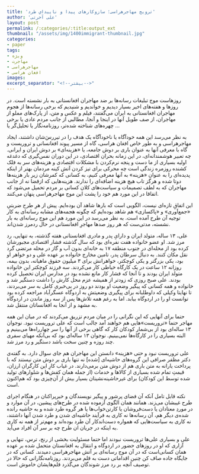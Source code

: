 ```yaml
---
title: 'ترویج مهاجرهراسی؛‌ سازوکارهای پیدا و ناپیدایِ طرد'
author: 'علی آخرتی'
layout: post
permalink: /:categories/:title:output_ext
thumbnail: "/assets/img/1400immigrant-thumbnail.jpg"
categories:
- paper
tags:
- ویژه
- مهاجرت
- مهاجرهراسی
- افغان هراسی
images:
excerpt_separator: "<!--بیشتر-->"
---
```


روزهاست موج تبلیغات رسانه‌ها بر ضد مهاجران افغانستانی به بار نشسته است. در روزها و هفته‌های اخیر بسیار ‌دیدیم و خواندیم و شنیدیم که برخی رسانه‌ها از هجوم مهاجران افغانستانی به ایران می‌گفتند، فیلم و عکس و متن، از پارک‌های مملو از مهاجران، از صف طویل آنها در اینجا و آنجا، مطالبی از جانب مردم عادی یا برخی چهره‌های شناخته شده‌تر، روزنامه‌نگار یا تحلیل‌گر یا ...

به نظر می‌رسد این همه خودآگاه یا ناخودآگاه یک هدف را در تیررس‌َشان داشتند، ایجاد مهاجرهراسی و به طور خاص افغان هراسی، گاه از مسیر پیوند افغانسانی و تروریست و گاه با معرفی آنها به عنوان باری بر دوش جامعه، یا «هزینه‌ای» بر دوش ایران و ایرانی. چه تعبیر هوشمندانه‌ای، در این زمانه بحران اقتصادی، در این دوران نفس‌گیری که دغدغه اولیه بسیاری از ما دست و پنجه نرم‌کردن با مشکلات اقتصادی و هزینه‌های سر به فلک کشنده روزمره زندگی است چه محرکی برای تیز کردن آتش کینه مردمان بهتر از اینکه پدیده‌ای را به عنوان «هزینه» به آنها معرفی کنیم، به کسانی که کمرشان زیر بار هزینه‌ها دوتا شده و هرگز تاب هیچ هزینه اضافه‌ای را ندارند. هزینه‌هایی که ازقضا نه از جانب مهاجران که به لطف تصمیمات و سیاست‌های کلان کسانی بر مردم تحمیل می‌شود که اتفاقا در این مورد هم خود را پشت این موج مهاجرهراسی پنهان می‌کنند.

این اتفاقِ تازه‌ای نیست، الگویی‌ است که بارها شاهد آن بوده‌ایم. پیش از هرِ طرح‌ ضربتیِ «جمع‌آوری» و «پاکسازی» هم شاهد بوده‌ایم که چگونه هجمه‌های مشابه رسانه‌ای به کار توجیه آن طرح آمده است. به نظر می‌رسد در این مورد هم این موج رسانه‌ای به بار نشسته، مدتی‌ست که هر روز صدها مهاجرِ افغانستانی در حال رد‌مرز شدن‌اند.

علی، ۱۳ ساله، متولد ایران و دارایِ پدر و مادری افغانستانی‌ هفته گذشته، به تنهایی، رد مرز شد. او عضو خانواده هفت نفره‌ای بود که سال گذشته فشار اقتصادی مجبورشان کرده بود از محله‌ای در جنوب منطقه ۱۷ به خانه‌ای بدون آب و گاز در محله مرتضی گرد نقل مکان کنند. به دنبال سرطان پدر، تامین مخارج خانواده بر عهده علی و دو خواهر او بود، یکی بزرگتر و یکی کوچکتر، خواهرانش برای ۳ میلیون حقوق ماهیانه، بدون بیمه،‌ روز‌انه ۱۲ ساعت در یک کارگاه خیاطی کار می‌کردند. سه فرزند کوچکتر این خانواده متولد ایران بودند و تا آنجا که فشار کار مانع نشده بود در مدارس ایران تحصیل کرده بودند. علی صبح روزی که زودتر از همیشه عزم محل کارش را داشت دستگیر شد و خانواده و همه کسانی که پیگیر وضعیت او بودند دو روز در بی‌خبری کامل به سر می‌بردند، تا نهایتا وکیلی که داوطلبانه برای پیگیری وضعیتش به اردوگاه عسگرآباد مراجعه کرده بود توانست او را در اردوگاه بیابد. اما به رغم همه تلاش‌ها پس از سه روز ماندن در اردوگاه به مشهد و از آنجا به افغانساتان منتقل شد.

حتما برای آنهایی که این نگرانی را در میان مردم تزریق می‌کردند که در میان این همه مهاجر حتما «تروریست‌»هایی هم خواهند آمد جالب است که علی تروریست نبود. نوجوان ۱۳ ساله‌ای بود از بی‌شمار کودکان کار که گاهی برخی از آنها را سر چهارراه‌ها می‌بینیم و البته بسیاری را در کارگاه‌ها نمی‌بینیم. نوجوان ۱۳ ساله‌ای بود که بی‌آنکه مهیای سفری چند روزه و چنین سخت باشد دستگیر و رد مرز شد.

علی تروریست نبود و حتی «هزینه» دانستن این مهاجران هم جای سوال دارد. به گفته‌ی دکتر مظفر صرافی این گروه‌های حاشیه‌ای [شده] نه تنها باری بر دوش متن نیستند که با پرداخت یارانه به متن باری هم از دوش متن بر‌می‌دارند. در غیاب کارِ این کارگران ارزان، قیمتِ تمام شده بسیاری از کالاها و خدمات (از جمله همان کفش‌ها و شلوارهای تولید شده توسط این کودکان) برای غیر‌حاشینه‌نشینان بسیار بیش از آن‌چیزی بود که هم‌اکنون است.

نکته قابل تامل ‌آنکه آن فضای پر‌شور و پیگیر نویسندگان و خبرپراکنان در هنگام اجرای طرح غیبشان می‌زند. همانند همان الگوی آزموده شده در طرح‌های پیشین، در آن موارد و در موردِ معتادان یا دست‌فروشان یا کارتن‌خواب‌ها یا هر گروه طرد شده و به حاشیه رانده شده‌ی دیگر هم، آن رسانه‌ها نه کاری به فرآیند حاشیه‌ای شدن و طرد شدن آنها داشتند، نه کاری به سیاست‌هایی که همواره دست‌اندکار آن طرد بوده‌اند و مهم‌تر از همه نه کاری به اینکه در جریان ان طرح چه بر سر آن افراد می‌آید.

علی و بسیاری علی‌ها تروریست نبودند اما حتما مسئولیت بخشی از رنج، ترس، تنهایی و آزاری که او در روزهای حضور در اردوگاه و انتقال به افغانستان متحمل شده بر عهده همان کسانی‌است که در آن موج رسانه‌ای بر آتش مهاجرهراسی  دمیدند. کسانی که در جایگاه جاده صاف کن چنین اقداماتی دست به قلم می‌‌بردند. روزنامه‌نگارانی که حالا در توصیف آنچه بر رد مرز شوندگان می‌گذرد قلم‌هایشان خاموش است.
